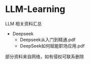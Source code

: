 # LLM-Learning
LLM 相关资料汇总

- Deepseek
  - Deepseek从入门到精通.pdf
  - DeepSeek如何赋能职场应用.pdf

部分资料来自网络，如有侵权可联系删除